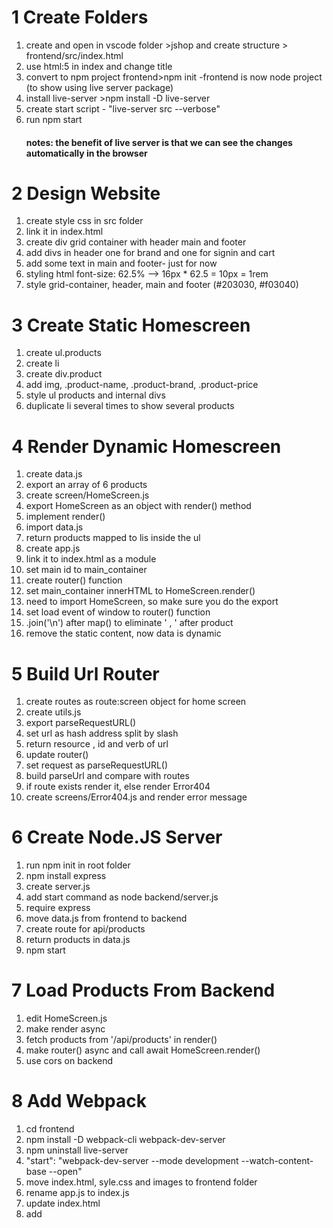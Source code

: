 # 1 Create Folders

1. create and open in vscode folder >jshop and create structure > frontend/src/index.html
2. use html:5 in index and change title
3. convert to npm project frontend>npm init -frontend is now node project (to show using live server package)
4. install live-server >npm install -D live-server
5. create start script - "live-server src --verbose"
6. run npm start
   #### notes: the benefit of live server is that we can see the changes automatically in the browser

# 2 Design Website

1. create style css in src folder
2. link it in index.html
3. create div grid container with header main and footer
4. add divs in header one for brand and one for signin and cart
5. add some text in main and footer- just for now
6. styling html font-size: 62.5% --> 16px \* 62.5 = 10px = 1rem
7. style grid-container, header, main and footer (#203030, #f03040)

# 3 Create Static Homescreen

1. create ul.products
2. create li
3. create div.product
4. add img, .product-name, .product-brand, .product-price
5. style ul products and internal divs
6. duplicate li several times to show several products

# 4 Render Dynamic Homescreen

1. create data.js
2. export an array of 6 products
3. create screen/HomeScreen.js
4. export HomeScreen as an object with render() method
5. implement render()
6. import data.js
7. return products mapped to lis inside the ul
8. create app.js
9. link it to index.html as a module
10. set main id to main_container
11. create router() function
12. set main_container innerHTML to HomeScreen.render()
13. need to import HomeScreen, so make sure you do the export
14. set load event of window to router() function
15. .join('\n') after map() to eliminate ' , ' after product
16. remove the static content, now data is dynamic

# 5 Build Url Router

1. create routes as route:screen object for home screen
2. create utils.js
3. export parseRequestURL()
4. set url as hash address split by slash
5. return resource , id and verb of url
6. update router()
7. set request as parseRequestURL()
8. build parseUrl and compare with routes
9. if route exists render it, else render Error404
10. create screens/Error404.js and render error message

# 6 Create Node.JS Server

1. run npm init in root folder
2. npm install express
3. create server.js
4. add start command as node backend/server.js
5. require express
6. move data.js from frontend to backend
7. create route for api/products
8. return products in data.js
9. npm start

# 7 Load Products From Backend

1. edit HomeScreen.js
2. make render async
3. fetch products from '/api/products' in render()
4. make router() async and call await HomeScreen.render()
5. use cors on backend

# 8 Add Webpack

1. cd frontend
2. npm install -D webpack-cli webpack-dev-server
3. npm uninstall live-server
4. "start": "webpack-dev-server --mode development --watch-content-base --open"
5. move index.html, syle.css and images to frontend folder
6. rename app.js to index.js
7. update index.html
8. add <script src='main.js'><script> before <body>
9. npm start
10. npm install axios
11. change fetch to axios in HomeScreen.js

# 9 Install Babel For ES6 Syntax

1. npm install -d @babel/core @babel/cli @babel/node @babel/preset-env
2. create babel.rc and set presets to @babel/preset-env and targets node current
3. npm install -D nodemon
4. set start: nodemon --watch backend --exec babel-node backend/server.js
5. convert require to import in server.js
6. npm start

# 10 Enable Code Linting

1. npm install -D eslint
2. search eslint in extensions and see if installed
3. configuration - create .eslintrs.js and module.exports ={ env: {browser:true, node:true, es2020:true}, extends:['airbnb-base'], parserOptions:{
   sourceType:"module",
   ecmaVersion:11
   }}
4. install devs dep eslint-config-airbnb-base and eslint-plugin-import
5. example to add rules section in .eslintrc.js and after comma add rules:{ 'no-console':0}
6. to change settingsv: ctrl+shift+p ->type json ->preferences and add "editor.formatOnSave":true, and
   "editor.codeActionOnSave":{"source.fixAll.eslint":true}

# 11 Install VSCode Extensions

1.  JavaScript (ES6) code snippets - search "javascript es6"
2.  ES7 React/Redux/GraphQL/React-Native snippets - search "es7 react"
3.  Prettier - code formatter - search "prettier"- to resolve conflict with eslint npm install -D eslint-config-prettier and add 'prettier' to extends section in .eslintrc.js
4.  HTML & LESS grammar injections - search "grammar injections"

# 12 Crate Rating Component
1. create component/Rating.js
2. create div.rating
3. link to fontawesome.css in index.html
4. define Rating object with render()
5. if !props.value return empty div
6. else use fa fa-star, fa-star-half-o and fa-star-o (or 'fas fa-star': value>=0.5 ? 'fas fa-star-half-alt':'far fa-star' ...)
7. last span for props.text || ''
8. style div.rating, span and last span
9. Edit HomeScreen
10 Add div.product-rating and use Rating component



